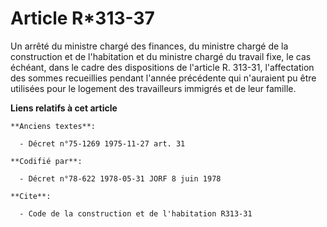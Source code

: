 # Article R*313-37

Un arrêté du ministre chargé des finances, du ministre chargé de la construction et de l'habitation et du ministre chargé du
travail fixe, le cas échéant, dans le cadre des dispositions de l'article R. 313-31, l'affectation des sommes recueillies
pendant l'année précédente qui n'auraient pu être utilisées pour le logement des travailleurs immigrés et de leur famille.

**Liens relatifs à cet article**

	**Anciens textes**:

	  - Décret n°75-1269 1975-11-27 art. 31

	**Codifié par**:

	  - Décret n°78-622 1978-05-31 JORF 8 juin 1978

	**Cite**:

	  - Code de la construction et de l'habitation R313-31
